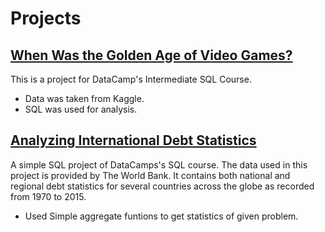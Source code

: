 # Projects

## [When Was the Golden Age of Video Games?](https://github.com/jchiros/video_game_sales.git)

This is a project for DataCamp's Intermediate SQL Course.

* Data was taken from Kaggle.
* SQL was used for analysis.

## [Analyzing International Debt Statistics](https://github.com/jchiros/international-debt-stats.git)

A simple SQL project of DataCamps's SQL course. The data used in this project is provided by The World Bank. It contains both national and regional debt statistics for several countries across the globe as recorded from 1970 to 2015.

* Used Simple aggregate funtions to get statistics of given problem.
  
